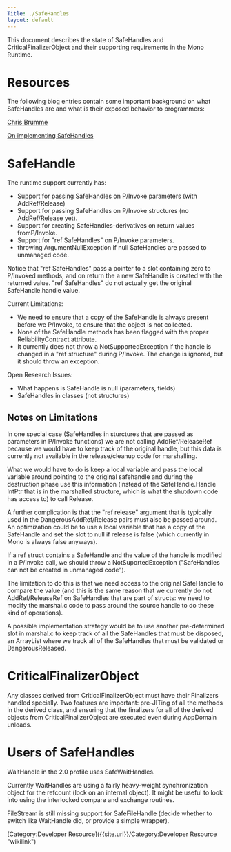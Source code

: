 ```yaml
---
Title: ./SafeHandles
layout: default
---
```


This document describes the state of SafeHandles and
CriticalFinalizerObject and their supporting requirements in the Mono
Runtime.

Resources
=========

The following blog entries contain some important background on what
SafeHandles are and what is their exposed behavior to programmers:

[Chris
Brumme](http://blogs.msdn.com/cbrumme/archive/2004/02/20/77460.aspx)

[On implementing
SafeHandles](http://blogs.msdn.com/bclteam/archive/2005/03/15/396335.aspx)

SafeHandle
==========

The runtime support currently has:

-   Support for passing SafeHandles on P/Invoke parameters (with
    AddRef/Release)
-   Support for passing SafeHandles on P/Invoke structures (no
    AddRef/Release yet).
-   Support for creating SafeHandles-derivatives on return values
    fromP/Invoke.
-   Support for "ref SafeHandles" on P/Invoke parameters.
-   throwing ArgumentNullException if null SafeHandles are passed to
    unmanaged code.

Notice that "ref SafeHandles" pass a pointer to a slot containing zero
to P/Invoked methods, and on return the a new SafeHandle is created with
the returned value. "ref SafeHandles" do not actually get the original
SafeHandle.handle value.

Current Limitations:

-   We need to ensure that a copy of the SafeHandle is always present
    before we P/Invoke, to ensure that the object is not collected.
-   None of the SafeHandle methods has been flagged with the proper
    ReliabilityContract attribute.
-   It currently does not throw a NotSupportedException if the handle is
    changed in a "ref structure" during P/Invoke. The change is ignored,
    but it should throw an exception.

Open Research Issues:

-   What happens is SafeHandle is null (parameters, fields)
-   SafeHandles in classes (not structures)

Notes on Limitations
--------------------

In one special case (SafeHandles in sturctures that are passed as
parameters in P/Invoke functions) we are not calling AddRef/ReleaseRef
because we would have to keep track of the original handle, but this
data is currently not available in the release/cleanup code for
marshalling.

What we would have to do is keep a local variable and pass the local
variable around pointing to the original safehandle and during the
destruction phase use this information (instead of the SafeHandle.Handle
IntPtr that is in the marshalled structure, which is what the shutdown
code has access to) to call Release.

A further complication is that the "ref release" argument that is
typically used in the DangerousAddRef/Release pairs must also be passed
around. An optimization could be to use a local variable that has a copy
of the SafeHandle and set the slot to null if release is false (which
currently in Mono is always false anyways).

If a ref struct contains a SafeHandle and the value of the handle is
modified in a P/Invoke call, we should throw a NotSuportedException
("SafeHandles can not be created in unmanaged code").

The limitation to do this is that we need access to the original
SafeHandle to compare the value (and this is the same reason that we
currently do not AddRef/ReleaseRef on SafeHandles that are part of
structs: we need to modify the marshal.c code to pass around the source
handle to do these kind of operations).

A possible implementation strategy would be to use another
pre-determined slot in marshal.c to keep track of all the SafeHandles
that must be disposed, an ArrayList where we track all of the
SafeHandles that must be validated or DangerousReleased.

CriticalFinalizerObject
=======================

Any classes derived from CriticalFinalizerObject must have their
Finalizers handled specially. Two features are important: pre-JITing of
all the methods in the derived class, and ensuring that the finalizers
for all of the derived objects from CriticalFinalizerObject are executed
even during AppDomain unloads.

Users of SafeHandles
====================

WaitHandle in the 2.0 profile uses SafeWaitHandles.

Currently WaitHandles are using a fairly heavy-weight synchronization
object for the refcount (lock on an internal object). It might be useful
to look into using the interlocked compare and exchange routines.

FileStream is still missing support for SafeFileHandle (decide whether
to switch like WaitHandle did, or provide a simple wrapper).

[Category:Developer Resource]({{site.url}}/Category:Developer Resource "wikilink")
